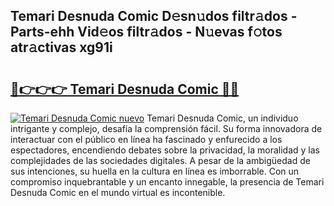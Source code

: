 ## Temari Desnuda Comic D𝚎sn𝚞dos filtr𝚊dos - Parts-ehh Vid𝚎os filtr𝚊dos - N𝚞evas f𝚘tos atr𝚊ctivas xg91i

# <h2><a href="http://mb8mc4.tromn.icu/?c=Temari+Desnuda+Comic">🔗👉👉👉 Temari Desnuda Comic 🔗🔗</a></h2>

[![Temari Desnuda Comic nuevo](https://i.imgur.com/pEAQMta.gif)](http://mb8mc4.tromn.icu/?c=Temari+Desnuda+Comic)
Temari Desnuda Comic, un individuo intrigante y complejo, desafía la comprensión fácil. Su forma innovadora de interactuar con el público en línea ha fascinado y enfurecido a los espectadores, encendiendo debates sobre la privacidad, la moralidad y las complejidades de las sociedades digitales. A pesar de la ambigüedad de sus intenciones, su huella en la cultura en línea es imborrable. Con un compromiso inquebrantable y un encanto innegable, la presencia de Temari Desnuda Comic en el mundo virtual es incontenible.
